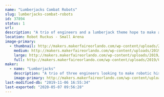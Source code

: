 ```yaml
---
name: "Lumberjacks Combat Robots"
slug: lumberjacks-combat-robots
id: 37894
status: 1
url: 
description: "A trio of engineers and a lumberjack theme hope to make an impact at Robot Ruckus!"
location: Robot Ruckus - Small Arena
image-primary:
  - thumbnail: http://makers.makerfaireorlando.com/wp-content/uploads/2019/09/vert3armor1-150x150.jpg
    medium: http://makers.makerfaireorlando.com/wp-content/uploads/2019/09/vert3armor1-300x232.jpg
    large: http://makers.makerfaireorlando.com/wp-content/uploads/2019/09/vert3armor1-1024x791.jpg
    full: http://makers.makerfaireorlando.com/wp-content/uploads/2019/09/vert3armor1.jpg
maker:
  - name: "Lumberjacks"
    description: "A trio of three engineers looking to make robotic history"
    image-primary: http://makers.makerfaireorlando.com/wp-content/uploads/2019/11/lumberjacks.jpg
last-modified-db: "2019-11-06 16:55:34"
last-exported: "2020-05-07 09:56:28"
---
```

